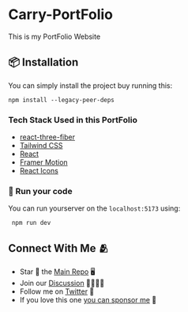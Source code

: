 # Carry-PortFolio
This is my PortFolio Website


## 📦 Installation

You can simply install the project buy running this:

```
npm install --legacy-peer-deps
```
### Tech Stack Used in this PortFolio

- [react-three-fiber](https://docs.pmnd.rs/react-three-fiber/getting-started/introduction)
- [Tailwind CSS](https://tailwindcss.com/)
- [React](https://reactjs.org/)
- [Framer Motion](https://www.framer.com/motion/)
- [React Icons](https://react-icons.github.io/react-icons/)


### 🏃 Run your code

You can run yourserver on the `localhost:5173` using:
```
 npm run dev
```
<h2>Connect With Me 🫂</h2>
<ul>
    <li>Star 🌟 the <a href="https://github.com/carrycooldude/Carry-PortFolio/stargazers">Main Repo</a> 🖥️</li>
    <li>Join our <a href="https://github.com/carrycooldude/Carry-PortFolio/discussions">Discussion</a> 👨‍👩‍👧‍👦</li>
    <li>Follow me on <a href="https://twitter.com/carrycooldude">Twitter</a> 🐤</li>
    <li>If you love this one <a href="https://github.com/sponsors/carrycooldude">you can sponsor me</a> 💸</li>
</ul>
